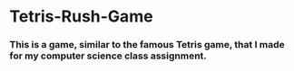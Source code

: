 # Tetris-Rush-Game

### This is a game, similar to the famous Tetris game, that I made for my computer science class assignment.
